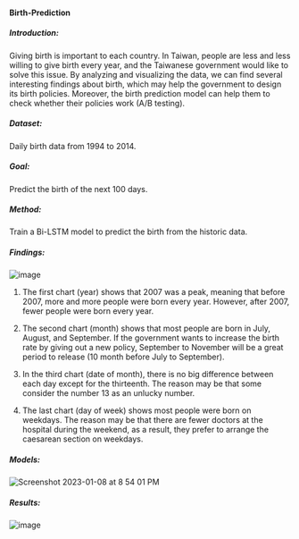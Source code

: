 #### Birth-Prediction

##### Introduction:

Giving birth is important to each country. In Taiwan, people are less and less willing to give birth every year, and the Taiwanese government would like to solve this issue. By analyzing and visualizing the data, we can find several interesting findings about birth, which may help the government to design its birth policies. Moreover, the birth prediction model can help them to check whether their policies work (A/B testing).

##### Dataset:

Daily birth data from 1994 to 2014.

##### Goal:

Predict the birth of the next 100 days.

##### Method:

Train a Bi-LSTM model to predict the birth from the historic data.

##### Findings:

![image](https://user-images.githubusercontent.com/90480106/211233968-68d4b609-87c1-4768-be2b-2496c8d24c8e.png)

1. The first chart (year) shows that 2007 was a peak, meaning that before 2007, more and more people were born every year. However, after 2007, fewer people were born every year.

2. The second chart (month) shows that most people are born in July, August, and September. If the government wants to increase the birth rate by giving out a new policy, September to November will be a great period to release (10 month before July to September).

3. In the third chart (date of month), there is no big difference between each day except for the thirteenth. The reason may be that some consider the number 13 as an unlucky number.

4. The last chart (day of week) shows most people were born on weekdays. The reason may be that there are fewer doctors at the hospital during the weekend, as a result, they prefer to arrange the caesarean section on weekdays.

##### Models:

![Screenshot 2023-01-08 at 8 54 01 PM](https://user-images.githubusercontent.com/90480106/211234173-423ec1b9-6552-41e3-9b63-568245730683.png)

##### Results:

![image](https://user-images.githubusercontent.com/90480106/211234071-2c842539-f508-48e2-89ed-aa97e1b17969.png)
